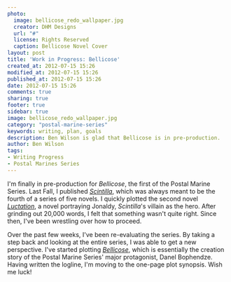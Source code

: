 ```yaml
---
photo:
  image: bellicose_redo_wallpaper.jpg
  creator: DHM Designs
  url: "#"
  license: Rights Reserved
  caption: Bellicose Novel Cover
layout: post
title: 'Work in Progress: Bellicose'
created_at: 2012-07-15 15:26
modified_at: 2012-07-15 15:26
published_at: 2012-07-15 15:26
date: 2012-07-15 15:26
comments: true
sharing: true
footer: true
sidebar: true
image: bellicose_redo_wallpaper.jpg
category: "postal-marine-series"
keywords: writing, plan, goals
description: Ben Wilson is glad that Bellicose is in pre-production.
author: Ben Wilson
tags:
- Writing Progress
- Postal Marines Series
---
```

I'm finally in pre-production for *Bellicose*, the first of the Postal Marine Series. Last Fall, I published *[Scintilla](/books/)*, which was always meant to be the fourth of a series of five novels. I quickly plotted the second novel *[Luctation](/books/)*, a novel portraying Jonaldy, *Scintilla*'s villain as the hero. After grinding out 20,000 words, I felt that something wasn't quite right. Since then, I've been wrestling over how to proceed.

<!-- more -->
Over the past few weeks, I've been re-evaluating the series. By taking a step back and looking at the entire series, I was able to get a new perspective. I've started plotting *[Bellicose](/books/)*, which is essentially the creation story of the Postal Marine Series' major protagonist, Danel Bophendze. Having written the logline, I'm moving to the one-page plot synopsis. Wish me luck!
